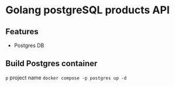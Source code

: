 # Golang postgreSQL products API

## Features

- Postgres DB

## Build Postgres container

`p` project name
`docker compose -p postgres up -d`
